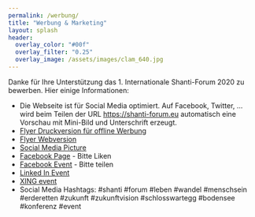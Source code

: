 ```yaml
---
permalink: /werbung/
title: "Werbung & Marketing"
layout: splash
header:
  overlay_color: "#00f"
  overlay_filter: "0.25"
  overlay_image: /assets/images/clam_640.jpg
---
```


Danke für Ihre Unterstützung das 1. Internationale Shanti-Forum 2020 zu bewerben. Hier einige Informationen:

* Die Webseite ist für Social Media optimiert. Auf Facebook, Twitter, ... wird beim Teilen der URL https://shanti-forum.eu automatisch eine Vorschau mit Mini-Bild und Unterschrift erzeugt.
* [Flyer Druckversion für offline Werbung](/assets/shanti_flyer_2020_druck.pdf)
* [Flyer Webversion](/assets/shanti_flyer_2020_web.pdf)
* [Social Media Picture](/assets/shanti_social_2020.jpg)
* [Facebook Page](https://www.facebook.com/shantiforum) - Bitte Liken
* [Facebook Event](https://fb.me/e/3pTjg65Qv) - Bitte teilen
* [Linked In Event](https://www.linkedin.com/events/1-internationalesshanti-forum/)
* [XING event](https://www.xing.com/events/1-internationales-shanti-forum-3097755)
* Social Media Hashtags: #shanti #forum #leben #wandel #menschsein #erderetten #zukunft #zukunftvision #schlosswartegg #bodensee #konferenz #event
